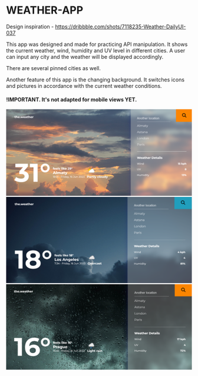# WEATHER-APP

Design inspiration - https://dribbble.com/shots/7118235-Weather-DailyUI-037 

This app was designed and made for practicing API manipulation. It shows the current weather, wind, humidity and UV level in different cities. A user can input any city and the weather will be displayed accordingly.

There are several pinned cities as well.

Another feature of this app is the changing background. It switches icons and pictures in accordance with the current weather conditions. 

#### !IMPORTANT. It's not adapted for mobile views YET. 

![weather-app](./img/weather-app1.png)
![weather-app](./img/weather-app2.png) 
![weather-app](./img/weather-app3.png)